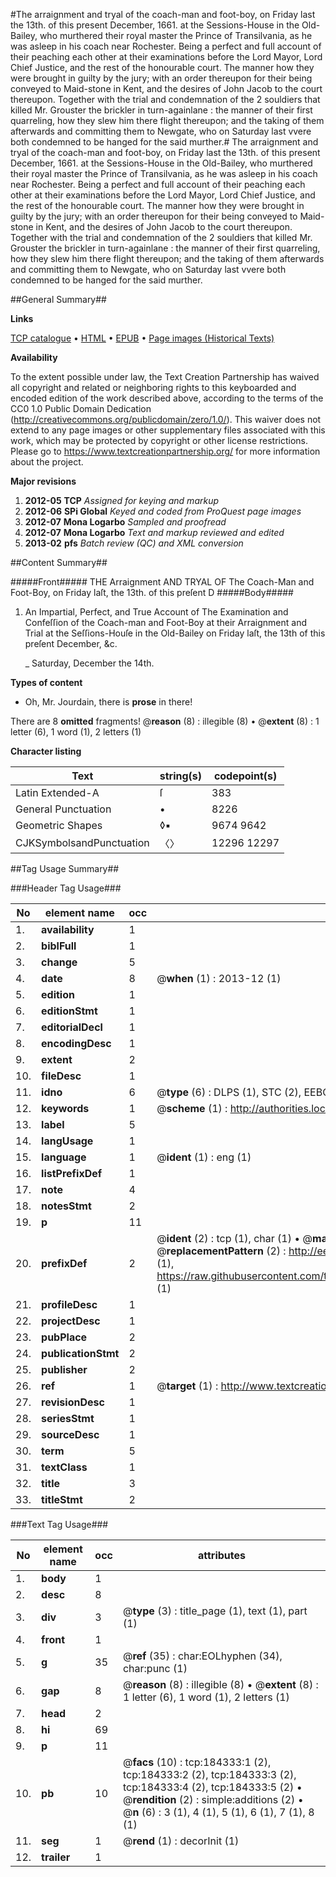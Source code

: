 #The arraignment and tryal of the coach-man and foot-boy, on Friday last the 13th. of this present December, 1661.  at the Sessions-House in the Old-Bailey, who murthered their royal master the Prince of Transilvania, as he was asleep in his coach near Rochester.  Being a perfect and full account of their peaching each other at their examinations before the Lord Mayor, Lord Chief Justice, and the rest of the honourable court.  The manner how they were brought in guilty by the jury; with an order thereupon for their being conveyed to Maid-stone in Kent, and the desires of John Jacob to the court thereupon.  Together with the trial and condemnation of the 2 souldiers that killed Mr. Grouster the brickler in turn-againlane : the manner of their first quarreling, how they slew him there flight thereupon; and the taking of them afterwards and committing them to Newgate, who on Saturday last vvere both condemned to be hanged for the said murther.#
The arraignment and tryal of the coach-man and foot-boy, on Friday last the 13th. of this present December, 1661.  at the Sessions-House in the Old-Bailey, who murthered their royal master the Prince of Transilvania, as he was asleep in his coach near Rochester.  Being a perfect and full account of their peaching each other at their examinations before the Lord Mayor, Lord Chief Justice, and the rest of the honourable court.  The manner how they were brought in guilty by the jury; with an order thereupon for their being conveyed to Maid-stone in Kent, and the desires of John Jacob to the court thereupon.  Together with the trial and condemnation of the 2 souldiers that killed Mr. Grouster the brickler in turn-againlane : the manner of their first quarreling, how they slew him there flight thereupon; and the taking of them afterwards and committing them to Newgate, who on Saturday last vvere both condemned to be hanged for the said murther.

##General Summary##

**Links**

[TCP catalogue](http://www.ota.ox.ac.uk/tcp/)  • 
[HTML](http://tei.it.ox.ac.uk/tcp/Texts-HTML/free/B08/B08387.html)  • 
[EPUB](http://tei.it.ox.ac.uk/tcp/Texts-EPUB/free/B08/B08387.epub) • 
[Page images (Historical Texts)](https://historicaltexts.jisc.ac.uk/eebo-64550885e)

**Availability**

To the extent possible under law, the Text Creation Partnership has waived all copyright and related or neighboring rights to this keyboarded and encoded edition of the work described above, according to the terms of the CC0 1.0 Public Domain Dedication (http://creativecommons.org/publicdomain/zero/1.0/). This waiver does not extend to any page images or other supplementary files associated with this work, which may be protected by copyright or other license restrictions. Please go to https://www.textcreationpartnership.org/ for more information about the project.

**Major revisions**

1. __2012-05__ __TCP__ *Assigned for keying and markup*
1. __2012-06__ __SPi Global__ *Keyed and coded from ProQuest page images*
1. __2012-07__ __Mona Logarbo__ *Sampled and proofread*
1. __2012-07__ __Mona Logarbo__ *Text and markup reviewed and edited*
1. __2013-02__ __pfs__ *Batch review (QC) and XML conversion*

##Content Summary##

#####Front#####
THE Arraignment AND TRYAL OF The Coach-Man and Foot-Boy, on Friday laſt, the 13th. of this preſent D
#####Body#####

1. An Impartial, Perfect, and True Account of The Examination and Confeſſion of the Coach-man and Foot-Boy at their Arraignment and Trial at the Seſſions-Houſe in the Old-Bailey on Friday laſt, the 13th of this preſent December, &c.

    _ Saturday, December the 14th.

**Types of content**

  * Oh, Mr. Jourdain, there is **prose** in there!

There are 8 **omitted** fragments! 
 @__reason__ (8) : illegible (8)  •  @__extent__ (8) : 1 letter (6), 1 word (1), 2 letters (1)

**Character listing**


|Text|string(s)|codepoint(s)|
|---|---|---|
|Latin Extended-A|ſ|383|
|General Punctuation|•|8226|
|Geometric Shapes|◊▪|9674 9642|
|CJKSymbolsandPunctuation|〈〉|12296 12297|

##Tag Usage Summary##

###Header Tag Usage###

|No|element name|occ|attributes|
|---|---|---|---|
|1.|__availability__|1||
|2.|__biblFull__|1||
|3.|__change__|5||
|4.|__date__|8| @__when__ (1) : 2013-12 (1)|
|5.|__edition__|1||
|6.|__editionStmt__|1||
|7.|__editorialDecl__|1||
|8.|__encodingDesc__|1||
|9.|__extent__|2||
|10.|__fileDesc__|1||
|11.|__idno__|6| @__type__ (6) : DLPS (1), STC (2), EEBO-CITATION (1), OCLC (1), VID (1)|
|12.|__keywords__|1| @__scheme__ (1) : http://authorities.loc.gov/ (1)|
|13.|__label__|5||
|14.|__langUsage__|1||
|15.|__language__|1| @__ident__ (1) : eng (1)|
|16.|__listPrefixDef__|1||
|17.|__note__|4||
|18.|__notesStmt__|2||
|19.|__p__|11||
|20.|__prefixDef__|2| @__ident__ (2) : tcp (1), char (1)  •  @__matchPattern__ (2) : ([0-9\-]+):([0-9IVX]+) (1), (.+) (1)  •  @__replacementPattern__ (2) : http://eebo.chadwyck.com/downloadtiff?vid=$1&page=$2 (1), https://raw.githubusercontent.com/textcreationpartnership/Texts/master/tcpchars.xml#$1 (1)|
|21.|__profileDesc__|1||
|22.|__projectDesc__|1||
|23.|__pubPlace__|2||
|24.|__publicationStmt__|2||
|25.|__publisher__|2||
|26.|__ref__|1| @__target__ (1) : http://www.textcreationpartnership.org/docs/. (1)|
|27.|__revisionDesc__|1||
|28.|__seriesStmt__|1||
|29.|__sourceDesc__|1||
|30.|__term__|5||
|31.|__textClass__|1||
|32.|__title__|3||
|33.|__titleStmt__|2||


###Text Tag Usage###

|No|element name|occ|attributes|
|---|---|---|---|
|1.|__body__|1||
|2.|__desc__|8||
|3.|__div__|3| @__type__ (3) : title_page (1), text (1), part (1)|
|4.|__front__|1||
|5.|__g__|35| @__ref__ (35) : char:EOLhyphen (34), char:punc (1)|
|6.|__gap__|8| @__reason__ (8) : illegible (8)  •  @__extent__ (8) : 1 letter (6), 1 word (1), 2 letters (1)|
|7.|__head__|2||
|8.|__hi__|69||
|9.|__p__|11||
|10.|__pb__|10| @__facs__ (10) : tcp:184333:1 (2), tcp:184333:2 (2), tcp:184333:3 (2), tcp:184333:4 (2), tcp:184333:5 (2)  •  @__rendition__ (2) : simple:additions (2)  •  @__n__ (6) : 3 (1), 4 (1), 5 (1), 6 (1), 7 (1), 8 (1)|
|11.|__seg__|1| @__rend__ (1) : decorInit (1)|
|12.|__trailer__|1||
